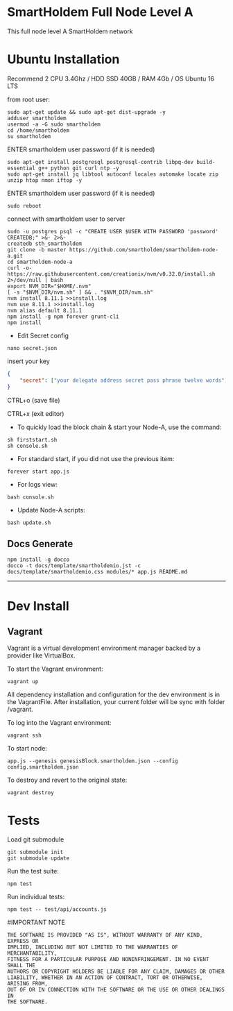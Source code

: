 # SmartHoldem Full Node Level A

This full node level A SmartHoldem network

# Ubuntu Installation

Recommend 2 CPU 3.4Ghz / HDD SSD 40GB / RAM 4Gb / OS Ubuntu 16 LTS


from root user:

```shell
sudo apt-get update && sudo apt-get dist-upgrade -y
adduser smartholdem
usermod -a -G sudo smartholdem
cd /home/smartholdem
su smartholdem
```

ENTER smartholdem user password (if it is needed)

```shell
sudo apt-get install postgresql postgresql-contrib libpq-dev build-essential g++ python git curl ntp -y
sudo apt-get install jq libtool autoconf locales automake locate zip unzip htop nmon iftop -y
```

ENTER smartholdem user password (if it is needed)

```shell
sudo reboot
```

connect with smartholdem user to server

```shell
sudo -u postgres psql -c "CREATE USER $USER WITH PASSWORD 'password' CREATEDB;" >&- 2>&-
createdb sth_smartholdem
git clone -b master https://github.com/smartholdem/smartholdem-node-a.git
cd smartholdem-node-a
curl -o- https://raw.githubusercontent.com/creationix/nvm/v0.32.0/install.sh 2>/dev/null | bash
export NVM_DIR="$HOME/.nvm"
[ -s "$NVM_DIR/nvm.sh" ] && . "$NVM_DIR/nvm.sh"
nvm install 8.11.1 >>install.log
nvm use 8.11.1 >>install.log
nvm alias default 8.11.1
npm install -g npm forever grunt-cli
npm install
```

- Edit Secret config

```shell
nano secret.json
```

insert your key

```json
{
    "secret": ["your delegate address secret pass phrase twelve words"]
}
```
  CTRL+o (save file)
  
  CTRL+x (exit editor)

- To quickly load the block chain & start your Node-A, use the command:

```shell
sh firststart.sh
sh console.sh
```

- For standard start, if you did not use the previous item:

```shell
forever start app.js
```
    
- For logs view:

```shell
bash console.sh
```

- Update Node-A scripts:
```shell
bash update.sh
```


## Docs Generate

```shell
npm install -g docco
docco -t docs/template/smartholdemio.jst -c docs/template/smartholdemio.css modules/* app.js README.md
```

---

# Dev Install

## Vagrant

Vagrant is a virtual development environment manager backed by a provider like VirtualBox.

To start the Vagrant environment:

```shell
vagrant up
```

All dependency installation and configuration for the dev environment is in the VagrantFile.
After installation, your current folder will be sync with folder /vagrant.

To log into the Vagrant environment:

```shell
vagrant ssh
```

To start node: 

```shell
app.js --genesis genesisBlock.smartholdem.json --config config.smartholdem.json
```

To destroy and revert to the original state:

```shell
vagrant destroy
```

# Tests

Load git submodule

```shell
git submodule init
git submodule update
```

Run the test suite:

```shell
npm test
```

Run individual tests:

```shell
npm test -- test/api/accounts.js
```


#IMPORTANT NOTE

    THE SOFTWARE IS PROVIDED "AS IS", WITHOUT WARRANTY OF ANY KIND, EXPRESS OR
    IMPLIED, INCLUDING BUT NOT LIMITED TO THE WARRANTIES OF MERCHANTABILITY,
    FITNESS FOR A PARTICULAR PURPOSE AND NONINFRINGEMENT. IN NO EVENT SHALL THE
    AUTHORS OR COPYRIGHT HOLDERS BE LIABLE FOR ANY CLAIM, DAMAGES OR OTHER
    LIABILITY, WHETHER IN AN ACTION OF CONTRACT, TORT OR OTHERWISE, ARISING FROM,
    OUT OF OR IN CONNECTION WITH THE SOFTWARE OR THE USE OR OTHER DEALINGS IN
    THE SOFTWARE.
